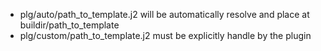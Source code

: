 * plg/auto/path_to_template.j2 will be automatically resolve and place at buildir/path_to_template
* plg/custom/path_to_template.j2 must be explicitly handle by the plugin